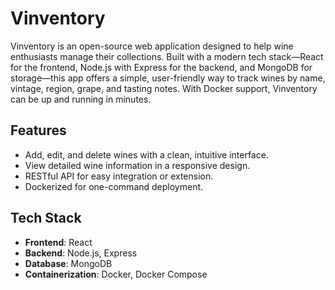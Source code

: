 # Vinventory
Vinventory is an open-source web application designed to help wine enthusiasts manage their collections. Built with a modern tech stack—React for the frontend, Node.js with Express for the backend, and MongoDB for storage—this app offers a simple, user-friendly way to track wines by name, vintage, region, grape, and tasting notes. With Docker support, Vinventory can be up and running in minutes.

## Features
- Add, edit, and delete wines with a clean, intuitive interface.
- View detailed wine information in a responsive design.
- RESTful API for easy integration or extension.
- Dockerized for one-command deployment.

## Tech Stack
- **Frontend**: React
- **Backend**: Node.js, Express
- **Database**: MongoDB
- **Containerization**: Docker, Docker Compose